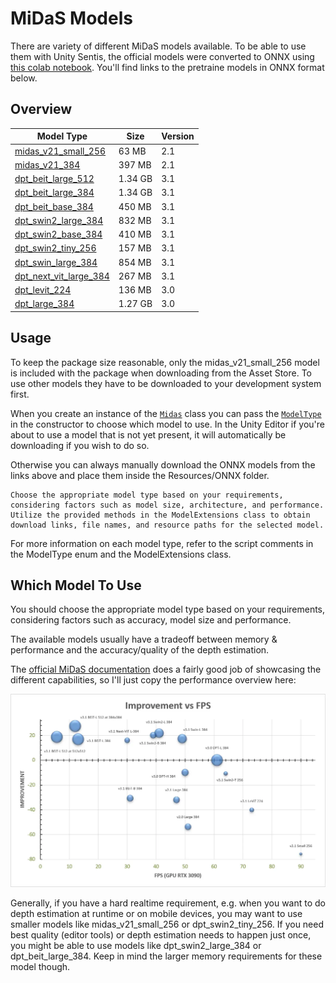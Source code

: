# MiDaS Models

There are variety of different MiDaS models available. To be able to use them with Unity Sentis, the official models were converted to ONNX using [this colab notebook][colab]. You'll find links to the pretraine models in ONNX format below.


## Overview

| Model Type                    | Size     | Version   |
|-------------------------------|----------|-----------|
| [midas_v21_small_256][1]      | 63 MB    | 2.1       |
| [midas_v21_384][2]            | 397 MB   | 2.1       |
| [dpt_beit_large_512][3]       | 1.34 GB  | 3.1       |
| [dpt_beit_large_384][4]       | 1.34 GB  | 3.1       |
| [dpt_beit_base_384][5]        | 450 MB   | 3.1       |
| [dpt_swin2_large_384][6]      | 832 MB   | 3.1       |
| [dpt_swin2_base_384][7]       | 410 MB   | 3.1       |
| [dpt_swin2_tiny_256][8]       | 157 MB   | 3.1       |
| [dpt_swin_large_384][9]       | 854 MB   | 3.1       |
| [dpt_next_vit_large_384][10]  | 267 MB   | 3.1       |
| [dpt_levit_224][11]           | 136 MB   | 3.0       |
| [dpt_large_384][12]           | 1.27 GB  | 3.0       |


## Usage

To keep the package size reasonable, only the midas_v21_small_256 model is included with the package when downloading from the Asset Store. To use other models they have to be downloaded to your development system first.

When you create an instance of the [`Midas`](~/api/Midas.Midas.yml) class you can pass the [`ModelType`](~/api/Midas.ModelType.yml) in the constructor to choose which model to use. In the Unity Editor if you're about to use a model that is not yet present, it will automatically be downloading if you wish to do so.

Otherwise you can always manually download the ONNX models from the links above and place them inside the Resources/ONNX folder.

    Choose the appropriate model type based on your requirements, considering factors such as model size, architecture, and performance.
    Utilize the provided methods in the ModelExtensions class to obtain download links, file names, and resource paths for the selected model.

For more information on each model type, refer to the script comments in the ModelType enum and the ModelExtensions class.


## Which Model To Use

You should choose the appropriate model type based on your requirements, considering factors such as accuracy, model size and performance.

The available models usually have a tradeoff between memory & performance and the accuracy/quality of the depth estimation.

The [official MiDaS documentation][docs_official] does a fairly good job of showcasing the different capabilities, so I'll just copy the performance overview here:

![overview](../images/overview.webp)

Generally, if you have a hard realtime requirement, e.g. when you want to do depth estimation at runtime or on mobile devices, you may want to use smaller models like midas_v21_small_256 or dpt_swin2_tiny_256. If you need best quality (editor tools) or depth estimation needs to happen just once, you might be able to use models like dpt_swin2_large_384 or dpt_beit_large_384. Keep in mind the larger memory requirements for these model though.

[colab]: https://github.com/julienkay/com.doji.midas/blob/master/tools/MiDaS_ONNX_Export.ipynb
[docs_official]: https://github.com/isl-org/MiDaS
[1]: https://github.com/julienkay/com.doji.midas/releases/download/v1.0.0/midas_v21_small_256.onnx
[2]: https://github.com/julienkay/com.doji.midas/releases/download/v1.0.0/midas_v21_384.onnx
[3]: https://github.com/julienkay/com.doji.midas/releases/download/v1.0.0/dpt_beit_large_512.onnx
[4]: https://github.com/julienkay/com.doji.midas/releases/download/v1.0.0/dpt_beit_large_384.onnx
[5]: https://github.com/julienkay/com.doji.midas/releases/download/v1.0.0/dpt_beit_base_384.onnx
[6]: https://github.com/julienkay/com.doji.midas/releases/download/v1.0.0/dpt_swin2_large_384.onnx
[7]: https://github.com/julienkay/com.doji.midas/releases/download/v1.0.0/dpt_swin2_base_384.onnx
[8]: https://github.com/julienkay/com.doji.midas/releases/download/v1.0.0/dpt_swin2_tiny_256.onnx
[9]: https://github.com/julienkay/com.doji.midas/releases/download/v1.0.0/dpt_swin_large_384.onnx
[10]: https://github.com/julienkay/com.doji.midas/releases/download/v1.0.0/dpt_next_vit_large_384.onnx
[11]: https://github.com/julienkay/com.doji.midas/releases/download/v1.0.0/dpt_levit_224.onnx
[12]: https://github.com/julienkay/com.doji.midas/releases/download/v1.0.0/dpt_large_384.onnx